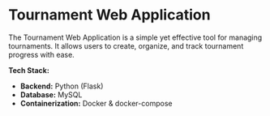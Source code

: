 # Tournament Web Application

The Tournament Web Application is a simple yet effective tool for managing tournaments. It allows users to create, organize, and track tournament progress with ease.

**Tech Stack:**
- **Backend:** Python (Flask)
- **Database:** MySQL
- **Containerization:** Docker & docker-compose
